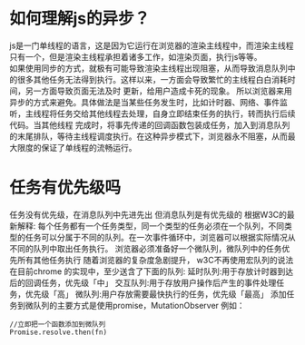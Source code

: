# 如何理解js的异步？
js是一门单线程的语言，这是因为它运行在浏览器的渲染主线程中，而渲染主线程只有一个，但是渲染主线程承担着诸多工作，如渲染页面，执行js等等。<br>
如果使用同步的方式，就极有可能导致渲染主线程出现阻塞，从而导致消息队列中的很多其他任务无法得到执行。这样以来，一方面会导致繁忙的主线程白白消耗时间，另一方面导致页面无法及时
更新，给用户造成卡死的现象。
所以浏览器来用异步的方式来避免。具体做法是当某些任务发生时，比如计时器、网络、事件监听，主线程将任务交给其他线程去处理，自身立即结束任务的执行，转而执行后续代码。当其他线程
完成时，将事先传递的回调函数包装成任务，加入到消息队列的末尾排队，等待主线程调度执行。在这种异步模式下，浏览器永不阻塞，从而最大限度的保证了单线程的流畅运行。

# 任务有优先级吗
任务没有优先级，在消息队列中先进先出
但消息队列是有优先级的
根据W3C的最新解释:
每个任务都有一个任务类型，同一个类型的任务必须在一个队列，不同类型的任务可以分属于不同的队列。在一次事件循环中，浏览器可以根据实际情况从不同的队列中取出任务执行。
浏览器必须准备好一个微队列，微队列中的任务优先所有其他任务执行
随着浏览器的复杂度急剧提升， w3C不再使用宏队列的说法
在目前chrome 的实现中，至少送含了下面的队列:
延时队列:用于存放计时器到达后的回调任务，优先级「中」
交互队列:用于存放用户操作后产生的事件处理任务，优先级「高」
微队列:用户存放需要最快执行的任务，优先级「最高」
添加任务到微队列的主要方式是使用promise，MutationObserver
例如：
```
//立即把一个函数添加到微队列
Promise.resolve.then(fn)
```
